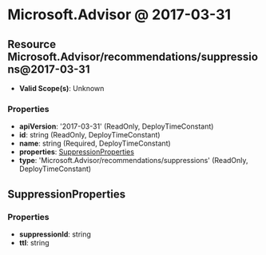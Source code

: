 # Microsoft.Advisor @ 2017-03-31

## Resource Microsoft.Advisor/recommendations/suppressions@2017-03-31
* **Valid Scope(s)**: Unknown
### Properties
* **apiVersion**: '2017-03-31' (ReadOnly, DeployTimeConstant)
* **id**: string (ReadOnly, DeployTimeConstant)
* **name**: string (Required, DeployTimeConstant)
* **properties**: [SuppressionProperties](#suppressionproperties)
* **type**: 'Microsoft.Advisor/recommendations/suppressions' (ReadOnly, DeployTimeConstant)

## SuppressionProperties
### Properties
* **suppressionId**: string
* **ttl**: string

